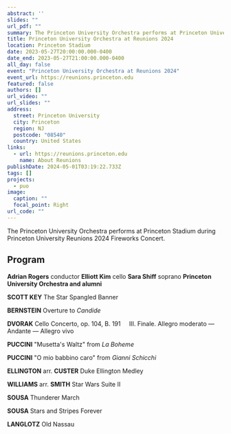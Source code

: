 ```yaml
---
abstract: ''
slides: ""
url_pdf: ""
summary: The Princeton University Orchestra performs at Princeton University Reunions 2024.
title: Princeton University Orchestra at Reunions 2024
location: Princeton Stadium
date: 2023-05-27T20:00:00.000-0400
date_end: 2023-05-27T21:00:00.000-0400
all_day: false
event: "Princeton University Orchestra at Reunions 2024"
event_url: https://reunions.princeton.edu
featured: false
authors: []
url_video: ""
url_slides: ""
address:
  street: Princeton University
  city: Princeton
  region: NJ
  postcode: "08540"
  country: United States
links:
  - url: https://reunions.princeton.edu
    name: About Reunions
publishDate: 2024-05-01T03:19:22.733Z
tags: []
projects:
  - puo
image:
  caption: ""
  focal_point: Right
url_code: ""
---
```

The Princeton University Orchestra performs at Princeton Stadium during Princeton University Reunions 2024 Fireworks Concert.

## Program
**Adrian Rogers** conductor
**Elliott Kim** cello
**Sara Shiff** soprano
**Princeton University Orchestra and alumni**

**SCOTT KEY** The Star Spangled Banner

**BERNSTEIN** Overture to *Candide*

**DVORAK** Cello Concerto, op. 104, B. 191
&nbsp;&nbsp;&nbsp;&nbsp;III. Finale. Allegro moderato — Andante — Allegro vivo

**PUCCINI** "Musetta's Waltz" from *La Boheme*

**PUCCINI** "O mio babbino caro" from *Gianni Schicchi*

**ELLINGTON** arr. **CUSTER** Duke Ellington Medley

**WILLIAMS** arr. **SMITH** Star Wars Suite II

**SOUSA** Thunderer March

**SOUSA** Stars and Stripes Forever

**LANGLOTZ** Old Nassau
